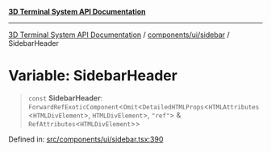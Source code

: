 [**3D Terminal System API Documentation**](../../../../README.md)

***

[3D Terminal System API Documentation](../../../../README.md) / [components/ui/sidebar](../README.md) / SidebarHeader

# Variable: SidebarHeader

> `const` **SidebarHeader**: `ForwardRefExoticComponent`\<`Omit`\<`DetailedHTMLProps`\<`HTMLAttributes`\<`HTMLDivElement`\>, `HTMLDivElement`\>, `"ref"`\> & `RefAttributes`\<`HTMLDivElement`\>\>

Defined in: [src/components/ui/sidebar.tsx:390](https://github.com/Dicommunitas/ThreeJS_Terminal_3D2/blob/97ab9f0ae2e42171aa40996aacad796786af9976/src/components/ui/sidebar.tsx#L390)
